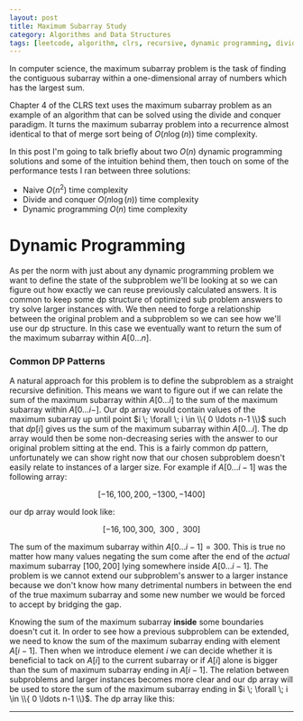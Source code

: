 ```yaml
---
layout: post
title: Maximum Subarray Study
category: Algorithms and Data Structures
tags: [leetcode, algorithm, clrs, recursive, dynamic programming, divide and conquer]
---
```


In computer science, the maximum subarray problem is the task of finding the
contiguous subarray within a one-dimensional array of numbers which has the
largest sum.

Chapter 4 of the CLRS text uses the maximum subarray problem as an example of an
algorithm that can be solved using the divide and conquer paradigm. It turns the maximum
subarray problem into a recurrence almost identical to that of merge sort being of $O(n\log(n))$
time complexity.

In this post I'm going to talk briefly about two $O(n)$ dynamic programming solutions and some of the
intuition behind them, then touch on some of the performance tests I ran between three solutions:

 - Naive $O(n^2)$ time complexity
 - Divide and conquer $O(n\log(n))$ time complexity
 - Dynamic programming $O(n)$ time complexity

# Dynamic Programming

As per the norm with just about any dynamic programming problem we want to
define the state of the subproblem we'll be looking at so we can figure out
how exactly we can reuse previously calculated answers. It is common to keep
some dp structure of optimized sub problem answers to try solve larger instances
with. We then need to forge a relationship between the original problem and
a subproblem so we can see how we'll use our dp structure. In this case we
eventually want to return the sum of the maximum subarray within
$A[0 \ldots n]$.

### Common DP Patterns

A natural approach for this problem is to define the subproblem as a straight
recursive definition. This means we want to figure out if we can relate the
sum of the maximum subarray within $A[0 \ldots i]$ to the sum of the maximum
subarray within $A[0 \ldots i-]$. Our dp array would contain values of the maximum
subarray up until point $i \; \forall \; i \in \\{ 0 \ldots n-1 \\}$ such that
$dp[i]$ gives us the sum of the maximum subarray within $A[0 \ldots i]$. The dp
array would then be some non-decreasing series with the answer to our original
problem sitting at the end. This is a fairly common dp pattern, unfortunately
we can show right now that our chosen subproblem doesn't easily relate to
instances of a larger size. For example if $A[0 \ldots i-1]$ was the following
array:

$$[-16, 100, 200, -1300, -1400]$$

our dp array would look like:

$$[-16, 100, 300, \;\; 300 \;, \;\; 300]$$

The sum of the maximum subarray within $A[0 \ldots i-1] = 300$. This is true no
matter how many values negating the sum come after the end of the *actual* maximum
subarray $[100, 200]$ lying somewhere inside $A[0 \ldots i-1]$. The
problem is we cannot extend our subproblem's answer to a larger instance because
we don't know how many detrimental numbers in between the end of the true maximum
subarray and some new number we would be forced to accept by bridging the gap. 

Knowing the sum of the maximum subarray **inside** some boundaries doesn't cut it. In
order  to see how a previous subproblem can be extended, we need to know the sum of the
maximum subarray ending with element $A[i-1]$. Then when we introduce element $i$ we can
decide whether it is beneficial to tack on $A[i]$ to the current subarray or if $A[i]$ alone
is bigger than the sum of maximum subarray ending in $A[i-1]$. The relation between subproblems
and larger instances becomes more clear and our dp array will be used to store the sum of the
maximum subarray ending in $i \; \forall \; i \in \\{ 0 \ldots n-1 \\}$. The dp array
like this:

--------